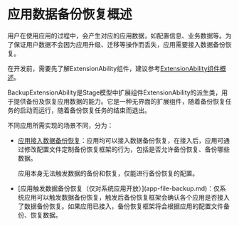 # 应用数据备份恢复概述

用户在使用应用的过程中，会产生对应的应用数据，如配置信息、业务数据等。为了保证用户数据不会因为应用升级、迁移等操作而丢失，应用需要接入数据备份恢复。

在开发前，需要先了解ExtensionAbility组件，建议参考[ExtensionAbility组件概述](../application-models/extensionability-overview.md)。

BackupExtensionAbility是Stage模型中扩展组件ExtensionAbility的派生类，用于提供备份及恢复应用数据的能力。它是一种无界面的扩展组件，随着备份恢复任务的启动而运行，随着备份恢复任务的结束而退出。

不同应用所需实现的场景不同，分为：

- [应用接入数据备份恢复](app-file-backup-extension.md)：应用均可以接入数据备份恢复，在接入后，应用可通过修改配置文件定制备份恢复框架的行为，包括是否允许备份恢复、备份哪些数据。

  应用本身无法触发数据的备份和恢复，仅能进行备份恢复的配置。

- <!--RP1-->[应用触发数据备份恢复（仅对系统应用开放）](app-file-backup.md)<!--RP1End-->：仅系统应用可以触发数据备份恢复，触发后备份恢复框架会确认各个应用是否接入了数据备份恢复。如果应用已接入，备份恢复框架将会根据应用的配置文件备份、恢复数据。